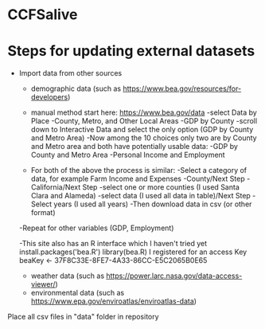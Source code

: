 # CCFSalive
# Steps for updating external datasets


- Import data from other sources
  - demographic data (such as https://www.bea.gov/resources/for-developers)
  - manual method start here: https://www.bea.gov/data
      -select Data by Place
      -County, Metro, and Other Local Areas
      -GDP by County
      -scroll down to Interactive Data and select the only option (GDP by County and Metro Area)
      -Now among the 10 choices only two are by County and Metro area and both have potentially usable data:
      -GDP by County and Metro Area
      -Personal Income and Employment
  
  - For both of the above the process is similar:
      -Select a category of data, for example Farm Income and Expenses
      -County/Next Step
      -California/Next Step
      -select one or more counties (I used Santa Clara and Alameda)
      -select data (I used all data in table)/Next Step
      -Select years (I used all years)
      -Then download data in csv (or other format)
  
  -Repeat for other variables (GDP, Employment)
  
  -This site also has an R interface which I haven't tried yet
  install.packages('bea.R')
    library(bea.R)
  I registered for an access Key
  beaKey <- 37F8C33E-8FE7-4A33-86CC-E5C2065B0E65
  
  - weather data (such as https://power.larc.nasa.gov/data-access-viewer/)
  - environmental data (such as https://www.epa.gov/enviroatlas/enviroatlas-data)
  
Place all csv files in "data" folder in repository